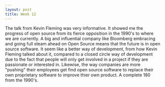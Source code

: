 ```yaml
---
layout: post
title: Week 12
---
```


The talk from Kevin Fleming was very informative. It showed me the progress of open source from its fierce opposition in the 1990's to where we are currently. A big and influential company like Bloomberg embracing and going full steam ahead on Open Source means that the future is in open source software. It seem like a better way of development, from how Kevin Fleming talked about it, compared to a closed circle way of development due to the fact that people will only get involved in a project if they are passionate or interested in. Likewise, the way companies are more "pushing" their employees get find open source software to replace their own proprietary software to improve thier own product. A complete 180 from the 1990's.
